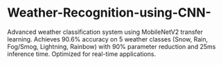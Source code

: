 # Weather-Recognition-using-CNN-
Advanced weather classification system using MobileNetV2 transfer learning. Achieves 90.6% accuracy on 5 weather classes (Snow, Rain, Fog/Smog, Lightning, Rainbow) with 90% parameter reduction and 25ms inference time. Optimized for real-time applications.
